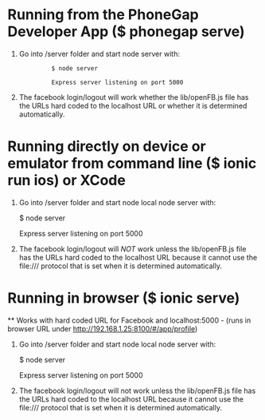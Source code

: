 Running from the PhoneGap Developer App ($ phonegap serve)
===========================================================
1) Go into /server folder and start node server with:

                $ node server

                Express server listening on port 5000
    
2) The facebook login/logout will work whether the lib/openFB.js file has the URLs hard coded to the localhost URL or
whether it is determined automatically.



Running directly on device or emulator from command line ($ ionic run ios) or XCode 
===================================================================================
1) Go into /server folder and start node local node server with:

    $ node server

    Express server listening on port 5000
    
    
2) The facebook login/logout will *NOT* work unless the lib/openFB.js file has the URLs hard coded to the localhost URL
because it cannot use the file:/// protocol that is set when it is determined automatically.
        
        
Running in browser ($ ionic serve) 
==============================================
** Works with hard coded URL for Facebook and localhost:5000 - (runs in browser URL under http://192.168.1.25:8100/#/app/profile)

1) Go into /server folder and start node local node server with:

    $ node server

    Express server listening on port 5000
    
    
2) The facebook login/logout will not work unless the lib/openFB.js file has the URLs hard coded to the localhost URL
because it cannot use the file:/// protocol that is set when it is determined automatically.
